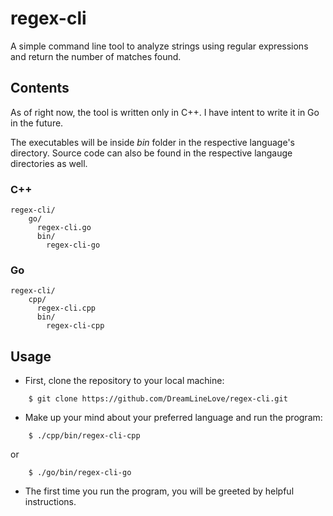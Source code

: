 # regex-cli
A simple command line tool to analyze strings using regular expressions and return the number of matches found.

## Contents
As of right now, the tool is written only in C++. 
I have intent to write it in Go in the future.

The executables will be inside *bin* folder in the respective language's directory. 
Source code can also be found in the respective langauge directories as well.
### C++
```
regex-cli/
    go/
      regex-cli.go
      bin/
        regex-cli-go
```
### Go
```
regex-cli/
    cpp/
      regex-cli.cpp
      bin/
        regex-cli-cpp
```

## Usage
 
- First, clone the repository to your local machine:
```
    $ git clone https://github.com/DreamLineLove/regex-cli.git
```
- Make up your mind about your preferred language and run the program:
```
    $ ./cpp/bin/regex-cli-cpp
```
or
```
    $ ./go/bin/regex-cli-go
```
- The first time you run the program, you will be greeted by helpful instructions.
